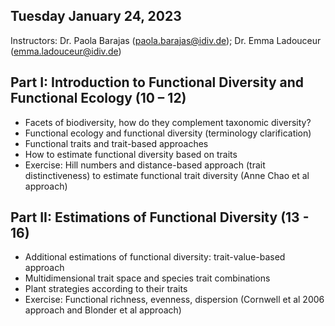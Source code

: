 
## Tuesday January 24, 2023

Instructors: Dr. Paola Barajas (paola.barajas@idiv.de); Dr. Emma Ladouceur (emma.ladouceur@idiv.de)


## Part I: Introduction to Functional Diversity and Functional Ecology (10 – 12)
  
  - Facets of biodiversity, how do they complement taxonomic diversity?
  - Functional ecology and functional diversity (terminology clarification)
  - Functional traits and trait-based approaches
  - How to estimate functional diversity based on traits
  - Exercise: Hill numbers and distance-based approach (trait distinctiveness) to estimate functional trait diversity (Anne Chao et al approach)

## Part II: Estimations of Functional Diversity (13 - 16)

  - Additional estimations of functional diversity: trait-value-based approach
  - Multidimensional trait space and species trait combinations
  - Plant strategies according to their traits
  - Exercise: Functional richness, evenness, dispersion (Cornwell et al 2006 approach and Blonder et al approach)
